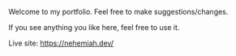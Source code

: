 Welcome to my portfolio. Feel free to make suggestions/changes.

If you see anything you like here, feel free to use it. 

Live site: https://nehemiah.dev/
